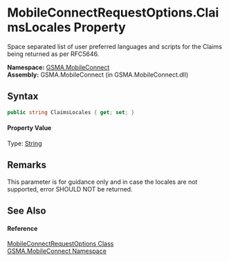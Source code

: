 MobileConnectRequestOptions.ClaimsLocales Property
==================================================
Space separated list of user preferred languages and scripts for the Claims being returned as per RFC5646.

**Namespace:** [GSMA.MobileConnect][1]  
**Assembly:** GSMA.MobileConnect (in GSMA.MobileConnect.dll)

Syntax
------

```csharp
public string ClaimsLocales { get; set; }
```

#### Property Value
Type: [String][2]

Remarks
-------
 This parameter is for guidance only and in case the locales are not supported, error SHOULD NOT be returned. 

See Also
--------

#### Reference
[MobileConnectRequestOptions Class][3]  
[GSMA.MobileConnect Namespace][1]  

[1]: ../README.md
[2]: http://msdn.microsoft.com/en-us/library/s1wwdcbf
[3]: README.md
[4]: ../../_icons/Help.png